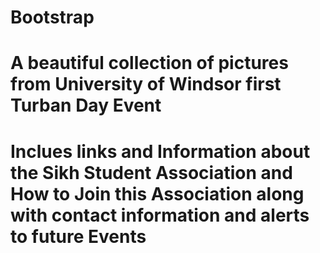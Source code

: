 # Bootstrap
# A beautiful collection of pictures from University of Windsor first Turban Day Event
# Inclues links and Information about the Sikh Student Association and How to Join this Association along with contact information and alerts to future Events
